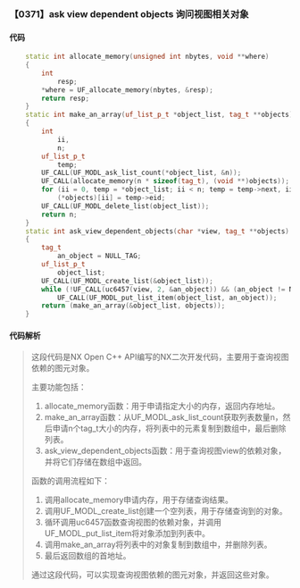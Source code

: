### 【0371】ask view dependent objects 询问视图相关对象

#### 代码

```cpp
    static int allocate_memory(unsigned int nbytes, void **where)  
    {  
        int  
            resp;  
        *where = UF_allocate_memory(nbytes, &resp);  
        return resp;  
    }  
    static int make_an_array(uf_list_p_t *object_list, tag_t **objects)  
    {  
        int  
            ii,  
            n;  
        uf_list_p_t  
            temp;  
        UF_CALL(UF_MODL_ask_list_count(*object_list, &n));  
        UF_CALL(allocate_memory(n * sizeof(tag_t), (void **)objects));  
        for (ii = 0, temp = *object_list; ii < n; temp = temp->next, ii++)  
            (*objects)[ii] = temp->eid;  
        UF_CALL(UF_MODL_delete_list(object_list));  
        return n;  
    }  
    static int ask_view_dependent_objects(char *view, tag_t **objects)  
    {  
        tag_t  
            an_object = NULL_TAG;  
        uf_list_p_t  
            object_list;  
        UF_CALL(UF_MODL_create_list(&object_list));  
        while (!UF_CALL(uc6457(view, 2, &an_object)) && (an_object != NULL_TAG))  
            UF_CALL(UF_MODL_put_list_item(object_list, an_object));  
        return (make_an_array(&object_list, objects));  
    }

```

#### 代码解析

> 这段代码是NX Open C++ API编写的NX二次开发代码，主要用于查询视图依赖的图元对象。
>
> 主要功能包括：
>
> 1. allocate_memory函数：用于申请指定大小的内存，返回内存地址。
> 2. make_an_array函数：从UF_MODL_ask_list_count获取列表数量n，然后申请n个tag_t大小的内存，将列表中的元素复制到数组中，最后删除列表。
> 3. ask_view_dependent_objects函数：用于查询视图view的依赖对象，并将它们存储在数组中返回。
>
> 函数的调用流程如下：
>
> 1. 调用allocate_memory申请内存，用于存储查询结果。
> 2. 调用UF_MODL_create_list创建一个空列表，用于存储查询到的对象。
> 3. 循环调用uc6457函数查询视图的依赖对象，并调用UF_MODL_put_list_item将对象添加到列表中。
> 4. 调用make_an_array将列表中的对象复制到数组中，并删除列表。
> 5. 最后返回数组的首地址。
>
> 通过这段代码，可以实现查询视图依赖的图元对象，并返回这些对象。
>
